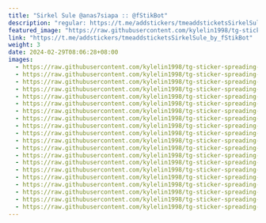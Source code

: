 ```yaml
---
title: "Sirkel Sule @anas7siapa :: @fStikBot"
description: "regular: https://t.me/addstickers/tmeaddsticketsSirkelSule_by_fStikBot"
featured_image: "https://raw.githubusercontent.com/kylelin1998/tg-sticker-spreading-worldwide-images/main/img/cb0e9de7-09a5-4416-b2c6-d4267c946b71.jpg"
link: "https://t.me/addstickers/tmeaddsticketsSirkelSule_by_fStikBot"
weight: 3
date: 2024-02-29T08:06:28+08:00
images:
  - https://raw.githubusercontent.com/kylelin1998/tg-sticker-spreading-worldwide-images/main/img/cb0e9de7-09a5-4416-b2c6-d4267c946b71.jpg
  - https://raw.githubusercontent.com/kylelin1998/tg-sticker-spreading-worldwide-images/main/img/04cb06a2-f8ab-41fd-95a4-beaa49182713.jpg
  - https://raw.githubusercontent.com/kylelin1998/tg-sticker-spreading-worldwide-images/main/img/4dbccfb9-dd33-4059-9b19-73b85b9aa139.jpg
  - https://raw.githubusercontent.com/kylelin1998/tg-sticker-spreading-worldwide-images/main/img/ba8f6614-8837-45ac-b780-dcf71aa95a30.jpg
  - https://raw.githubusercontent.com/kylelin1998/tg-sticker-spreading-worldwide-images/main/img/44b0308a-d9fa-4857-a687-3c7eace911ea.jpg
  - https://raw.githubusercontent.com/kylelin1998/tg-sticker-spreading-worldwide-images/main/img/50769b6c-c16e-4a17-8508-d12d8c90592b.jpg
  - https://raw.githubusercontent.com/kylelin1998/tg-sticker-spreading-worldwide-images/main/img/c8cda179-4172-4a3f-935c-fe7c5c0bceb3.jpg
  - https://raw.githubusercontent.com/kylelin1998/tg-sticker-spreading-worldwide-images/main/img/7ba57eac-ef93-4b86-8be3-823db3727af3.jpg
  - https://raw.githubusercontent.com/kylelin1998/tg-sticker-spreading-worldwide-images/main/img/2fffc7e4-e07e-49c7-92fd-7d40c4b4a040.jpg
  - https://raw.githubusercontent.com/kylelin1998/tg-sticker-spreading-worldwide-images/main/img/144c6200-040a-45eb-b97c-011a6bb7207c.jpg
  - https://raw.githubusercontent.com/kylelin1998/tg-sticker-spreading-worldwide-images/main/img/ca6a4fb3-caa6-4a85-ad7b-14fca40ff164.jpg
  - https://raw.githubusercontent.com/kylelin1998/tg-sticker-spreading-worldwide-images/main/img/34cd8f5b-6372-4e8a-9ea1-336d9c2740a3.jpg
  - https://raw.githubusercontent.com/kylelin1998/tg-sticker-spreading-worldwide-images/main/img/b3e10b00-cabe-4ce8-864c-df103845f028.jpg
  - https://raw.githubusercontent.com/kylelin1998/tg-sticker-spreading-worldwide-images/main/img/587156e6-b27c-4f4e-9685-46d964a312ba.jpg
  - https://raw.githubusercontent.com/kylelin1998/tg-sticker-spreading-worldwide-images/main/img/51729644-4bab-4720-bdb9-ffd4a38aa6bb.jpg
  - https://raw.githubusercontent.com/kylelin1998/tg-sticker-spreading-worldwide-images/main/img/ef3213b1-b188-49ff-a0dc-f5573587f4a6.jpg
  - https://raw.githubusercontent.com/kylelin1998/tg-sticker-spreading-worldwide-images/main/img/4ae45b6a-7850-4b9b-ad6a-9ab53cc0fb52.jpg
  - https://raw.githubusercontent.com/kylelin1998/tg-sticker-spreading-worldwide-images/main/img/0aaf259b-172c-4f08-bcfd-883b70d5117f.jpg
  - https://raw.githubusercontent.com/kylelin1998/tg-sticker-spreading-worldwide-images/main/img/1592f6b9-dfa8-4ceb-b139-68b7c0261de6.jpg
  - https://raw.githubusercontent.com/kylelin1998/tg-sticker-spreading-worldwide-images/main/img/3da06e0e-c6c9-4b5a-add1-02e6d3a2ab51.jpg
---
```

